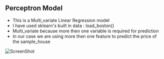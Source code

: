## Perceptron Model
* This is a Multi_variate Linear Regression model
* I have used sklearn's built in data : load_boston()
* Multi_variate because more then one variable is required for prediction
* In our case we are using more then one feature to predict the price of the sample_house

![ScreenShot](https://github.com/jayshah19949596/Deep_Learning_Nanodegree/blob/master/Linear%20Regression/Regression.PNG?raw=true)
